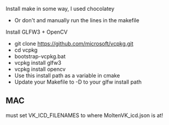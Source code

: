 Install make in some way, I used chocolatey
- Or don't and manually run the lines in the makefile 

Install GLFW3 + OpenCV

- git clone https://github.com/microsoft/vcpkg.git
- cd vcpkg
- bootstrap-vcpkg.bat
- vcpkg install glfw3
- vcpkg install opencv
- Use this install path as a variable in cmake
- Update your Makefile to -D to your glfw install path

## MAC
must set VK_ICD_FILENAMES to where MoltenVK_icd.json is at!